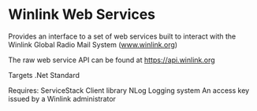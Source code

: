 # Winlink Web Services

Provides an interface to a set of web services built to interact with the Winlink Global Radio Mail System (www.winlink.org)

The raw web service API can be found at https://api.winlink.org

Targets .Net Standard 

Requires:
  ServiceStack Client library
  NLog Logging system
  An access key issued by a Winlink administrator
  



